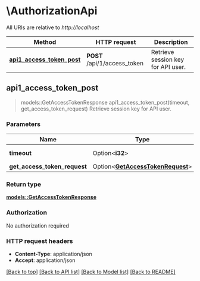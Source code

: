# \AuthorizationApi

All URIs are relative to *http://localhost*

Method | HTTP request | Description
------------- | ------------- | -------------
[**api1_access_token_post**](AuthorizationApi.md#api1_access_token_post) | **POST** /api/1/access_token | Retrieve session key for API user.



## api1_access_token_post

> models::GetAccessTokenResponse api1_access_token_post(timeout, get_access_token_request)
Retrieve session key for API user.

### Parameters


Name | Type | Description  | Required | Notes
------------- | ------------- | ------------- | ------------- | -------------
**timeout** | Option<**i32**> | Timeout in seconds. |  |[default to 15]
**get_access_token_request** | Option<[**GetAccessTokenRequest**](GetAccessTokenRequest.md)> |  |  |

### Return type

[**models::GetAccessTokenResponse**](GetAccessTokenResponse.md)

### Authorization

No authorization required

### HTTP request headers

- **Content-Type**: application/json
- **Accept**: application/json

[[Back to top]](#) [[Back to API list]](../README.md#documentation-for-api-endpoints) [[Back to Model list]](../README.md#documentation-for-models) [[Back to README]](../README.md)

